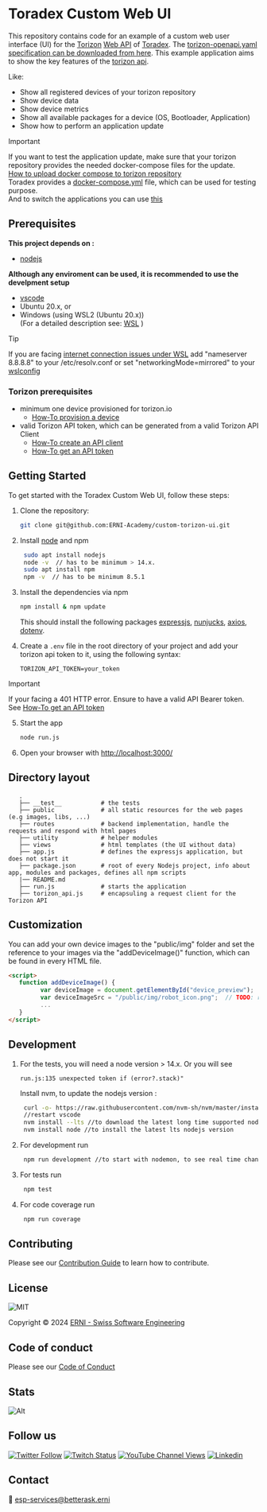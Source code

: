 # Toradex Custom Web UI

This repository contains code for an example of a custom web user interface (UI) for the [Torizon](https://www.torizon.io/) [Web API](https://app.torizon.io/api/docs/) of [Toradex](https://www.toradex.com/).
The [torizon-openapi.yaml specification can be downloaded from here](https://app.torizon.io/api/docs/torizon-openapi.yaml).
This example application aims to show the key features of the [torizon api](https://app.torizon.io/api/docs/).

Like:
* Show all registered devices of your torizon repository
* Show device data
* Show device metrics
* Show all available packages for a device (OS, Bootloader, Application)
* Show how to perform an application update
> [!IMPORTANT]  
> If you want to test the application update, make sure that your torizon repository 
> provides the needed docker-compose files for the update.  
> [How to upload docker compose to torizon repository](https://developer.toradex.com/quickstart/torizon-platform/update-application/?module=verdin_imx8mp&carrier=yavia&host=linux&os=torizon&learning_path=torizon_lessons)  
> Toradex provides a [docker-compose.yml](https://docs.toradex.com/112746-quickstart-docker-compose-example-arm64.yml) file, which can be used for testing purpose.  
> And to switch the applications you can use [this](https://github.com/treyyoder/quakejs-docker) 


## Prerequisites

**This project depends on :**

* [nodejs](https://nodejs.org/en)

**Although any enviroment can be used, it is recommended to use the develpment setup**

* [vscode](https://code.visualstudio.com/)
* Ubuntu 20.x, or
* Windows (using WSL2 (Ubuntu 20.x)) \
(For a detailed description see: [WSL](https://learn.microsoft.com/de-de/windows/wsl/setup/environment) )

> [!TIP]  
> If you are facing [internet connection issues under WSL](https://stackoverflow.com/questions/62314789/no-internet-connection-on-wsl-ubuntu-windows-subsystem-for-linux) add "nameserver 8.8.8.8" to your /etc/resolv.conf
> or set "networkingMode=mirrored" to your [wslconfig](https://learn.microsoft.com/en-us/windows/wsl/wsl-config#wslconfig)

### Torizon prerequisites

* minimum one device provisioned for torizon.io
  * [How-To provision a device](https://developer.toradex.com/torizon/torizon-platform/devices-fleet-management#provisioning-a-single-device)
* valid Torizon API token, which can be generated from a valid Torizon API Client
  * [How-To create an API client](https://developer.toradex.com/torizon/torizon-platform/torizon-api/#how-to-use-torizon-cloud-api)
  * [How-To get an API token](https://developer.toradex.com/torizon/torizon-platform/torizon-api/#get-a-token)

## Getting Started

To get started with the Toradex Custom Web UI, follow these steps:

1. Clone the repository:

   ```bash
   git clone git@github.com:ERNI-Academy/custom-torizon-ui.git
   ```

2. Install [node](https://nodejs.org/en/learn/getting-started/introduction-to-nodejs) and npm

   ```bash
    sudo apt install nodejs
    node -v  // has to be minimum > 14.x.   
    sudo apt install npm 
    npm -v  // has to be minimum 8.5.1
    ```

3. Install the dependencies via npm

   ```bash
   npm install & npm update
   ```

   This should install the following packages [expressjs](https://expressjs.com/en/starter/hello-world.html), [nunjucks](https://mozilla.github.io/nunjucks/getting-started.html), [axios](https://axios-http.com/docs/intro), [dotenv](https://github.com/motdotla/dotenv).


4. Create a `.env` file in the root directory of your project and add your torizon api token to it, using the following syntax:

   ```plaintext
   TORIZON_API_TOKEN=your_token
   ```

> [!IMPORTANT]  
> If your facing a 401 HTTP error. Ensure to have a valid API Bearer token.
> See [How-To get an API token](https://developer.toradex.com/torizon/torizon-platform/torizon-api/#get-a-token)

5. Start the app

    ```bash
    node run.js
    ```

6. Open your browser with [http://localhost:3000/](http://localhost:3000/)

## Directory layout

```plaintext
   .
   ├── __test__           # the tests
   ├── public             # all static resources for the web pages (e.g images, libs, ...) 
   ├── routes             # backend implementation, handle the requests and respond with html pages
   ├── utility            # helper modules
   ├── views              # html templates (the UI without data)
   ├── app.js             # defines the expressjs application, but does not start it
   ├── package.json       # root of every Nodejs project, info about app, modules and packages, defines all npm scripts
   |── README.md          
   ├── run.js             # starts the application 
   ├── torizon_api.js     # encapsuling a request client for the Torizon API
```

## Customization

You can add your own device images to the "public/img" folder and set the reference to your images via the "addDeviceImage()" function, which can be found in every HTML file.

   ```HTML
   <script>
      function addDeviceImage() {
            var deviceImage = document.getElementById("device_preview");
            var deviceImageSrc = "/public/img/robot_icon.png";  // TODO: replace with your device image
            ...
      }
   </script>
   ```

## Development

1. For the tests, you will need a node version > 14.x.
   Or you will see

   ```plaintext
   run.js:135 unexpected token if (error?.stack)"
   ```

   Install nvm, to update the nodejs version :

   ```bash
    curl -o- https://raw.githubusercontent.com/nvm-sh/nvm/master/install.sh | bash
    //restart vscode 
    nvm install --lts //to download the latest long time supported nodejs version 
    nvm install node //to install the latest lts nodejs version 
   ```

2. For development run

   ```bash
    npm run development //to start with nodemon, to see real time changes 
   ```

3. For tests run

   ```bash
    npm test
   ```

4. For code coverage run

   ```bash
    npm run coverage
   ```

## Contributing

Please see our [Contribution Guide](CONTRIBUTING.md) to learn how to contribute.

## License

![MIT](https://img.shields.io/badge/License-MIT-blue.svg)

Copyright © 2024 [ERNI - Swiss Software Engineering](https://www.betterask.erni)

## Code of conduct

Please see our [Code of Conduct](CODE_OF_CONDUCT.md)

## Stats
![Alt](https://repobeats.axiom.co/api/embed/8e806e36a58323efc8f2eb4dc55757c0dd755ea4.svg "Repobeats analytics image")

## Follow us

[![Twitter Follow](https://img.shields.io/twitter/follow/ERNI?style=social)](https://www.twitter.com/ERNI)
[![Twitch Status](https://img.shields.io/twitch/status/erni_academy?label=Twitch%20Erni%20Academy&style=social)](https://www.twitch.tv/erni_academy)
[![YouTube Channel Views](https://img.shields.io/youtube/channel/views/UCkdDcxjml85-Ydn7Dc577WQ?label=Youtube%20Erni%20Academy&style=social)](https://www.youtube.com/channel/UCkdDcxjml85-Ydn7Dc577WQ)
[![Linkedin](https://img.shields.io/badge/linkedin-31k-green?style=social&logo=Linkedin)](https://www.linkedin.com/company/erni)

## Contact

📧 [esp-services@betterask.erni](mailto:esp-services@betterask.erni)
